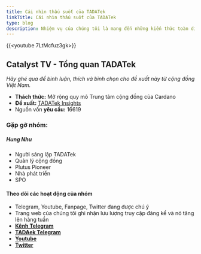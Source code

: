 ```yaml
---
title: Cái nhìn thấu suốt của TADATek
linkTitle: Cái nhìn thấu suốt của TADATek
type: blog
description: Nhiệm vụ của chúng tôi là mang đến những kiến thức toàn diện nhất về Cardano cho cộng đồng tại Việt Nam.
---
```


{{<youtube 7LtMcfuz3gk>}}

## Catalyst TV - Tổng quan TADATek

*Hãy ghé qua để bình luận, thích và bình chọn cho đề xuất này từ cộng đồng Việt Nam.*

- **Thách thức:** Mở rộng quy mô Trung tâm cộng đồng của Cardano
- **Đề xuất:** [TADATek Insights](https://cardano.ideascale.com/c/idea/403484)
- Nguồn vốn **yêu cầu:** 16619

### Gặp gỡ nhóm:

##### **Hung Nhu**

- Người sáng lập TADATek
- Quản lý cộng đồng
- Plutus Pioneer
- Nhà phát triển
- SPO

#### Theo dõi các hoạt động của nhóm

- Telegram, Youtube, Fanpage, Twitter đang được chú ý
- Trang web của chúng tôi ghi nhận lưu lượng truy cập đáng kể và nó tăng lên hàng tuần
- [**Kênh Telegram**](https://t.me/cardano247)
- [**TADAek Telegram**](https://t.me/congdongcardano)
- [**Youtube**](https://www.youtube.com/channel/UC9J88LtC7d-JpVilGwTcpVQ)
- [**Twitter**](https://twitter.com/TadaTek)
